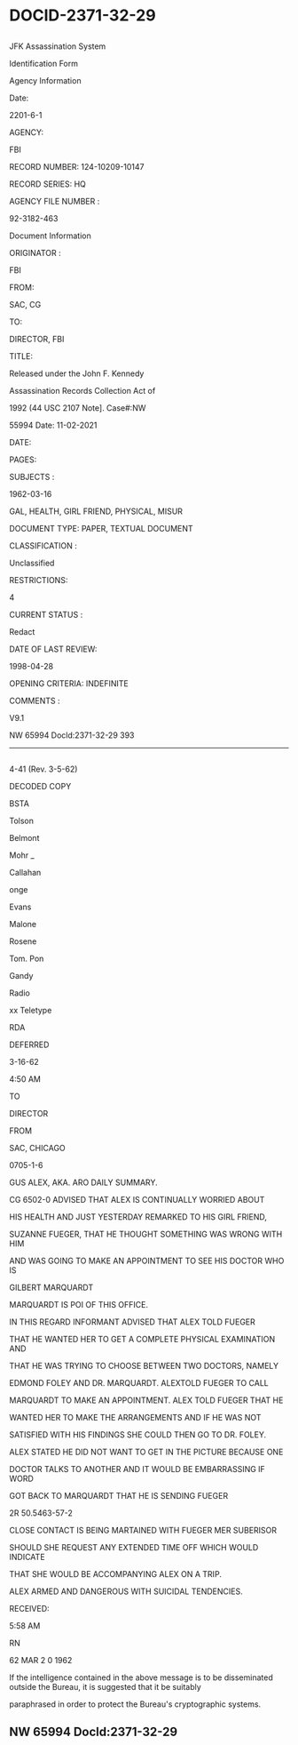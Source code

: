 # DOCID-2371-32-29

##
JFK Assassination System

Identification Form

Agency Information

Date:

2201-6-1

AGENCY:

FBI

RECORD NUMBER: 124-10209-10147

RECORD SERIES: HQ

AGENCY FILE NUMBER :

92-3182-463

Document Information

ORIGINATOR :

FBI

FROM:

SAC, CG

TO:

DIRECTOR, FBI

TITLE:

Released under the John F. Kennedy

Assassination Records Collection Act of

1992 (44 USC 2107 Note]. Case#:NW

55994 Date: 11-02-2021

DATE:

PAGES:

SUBJECTS :

1962-03-16

GAL, HEALTH, GIRL FRIEND, PHYSICAL, MISUR

DOCUMENT TYPE: PAPER, TEXTUAL DOCUMENT

CLASSIFICATION :

Unclassified

RESTRICTIONS:

4

CURRENT STATUS :

Redact

DATE OF LAST REVIEW:

1998-04-28

OPENING CRITERIA: INDEFINITE

COMMENTS :

V9.1

NW 65994 Docld:2371-32-29
393

---

##
4-41 (Rev. 3-5-62)

DECODED COPY

BSTA

Tolson

Belmont

Mohr _

Callahan

onge

Evans

Malone

Rosene

Tom. Pon

Gandy

Radio

xx Teletype

RDA

DEFERRED

3-16-62

4:50 AM

TO

DIRECTOR

FROM

SAC, CHICAGO

0705-1-6

GUS ALEX, AKA. ARO DAILY SUMMARY.

CG 6502-0 ADVISED THAT ALEX IS CONTINUALLY WORRIED ABOUT

HIS HEALTH AND JUST YESTERDAY REMARKED TO HIS GIRL FRIEND,

SUZANNE FUEGER, THAT HE THOUGHT SOMETHING WAS WRONG WITH HIM

AND WAS GOING TO MAKE AN APPOINTMENT TO SEE HIS DOCTOR WHO IS

GILBERT MARQUARDT

MARQUARDT IS POI OF THIS OFFICE.

IN THIS REGARD INFORMANT ADVISED THAT ALEX TOLD FUEGER

THAT HE WANTED HER TO GET A COMPLETE PHYSICAL EXAMINATION AND

THAT HE WAS TRYING TO CHOOSE BETWEEN TWO DOCTORS, NAMELY

EDMOND FOLEY AND DR. MARQUARDT. ALEXTOLD FUEGER TO CALL

MARQUARDT TO MAKE AN APPOINTMENT. ALEX TOLD FUEGER THAT HE

WANTED HER TO MAKE THE ARRANGEMENTS AND IF HE WAS NOT

SATISFIED WITH HIS FINDINGS SHE COULD THEN GO TO DR. FOLEY.

ALEX STATED HE DID NOT WANT TO GET IN THE PICTURE BECAUSE ONE

DOCTOR TALKS TO ANOTHER AND IT WOULD BE EMBARRASSING IF WORD

GOT BACK TO MARQUARDT THAT HE IS SENDING FUEGER

2R 50.5463-57-2

CLOSE CONTACT IS BEING MARTAINED WITH FUEGER MER SUBERISOR

SHOULD SHE REQUEST ANY EXTENDED TIME OFF WHICH WOULD INDICATE

THAT SHE WOULD BE ACCOMPANYING ALEX ON A TRIP.

ALEX ARMED AND DANGEROUS WITH SUICIDAL TENDENCIES.

RECEIVED:

5:58 AM

RN

62 MAR 2 0 1962

If the intelligence contained in the above message is to be disseminated outside the Bureau, it is suggested that it be suitably

paraphrased in order to protect the Bureau's cryptographic systems.

NW 65994 Docld:2371-32-29
---

